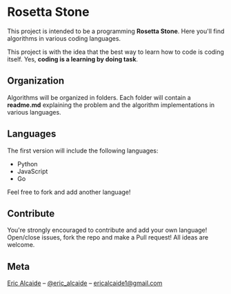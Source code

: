 # Rosetta Stone

This project is intended to be a programming **Rosetta Stone**. Here you'll find algorithms in various coding languages.

This project is with the idea that the best way to learn how to code is coding itself. Yes, **coding is a learning by doing task**.

## Organization

Algorithms will be organized in folders. Each folder will contain a **readme.md** explaining the problem and the algorithm implementations in various languages.

## Languages

The first version will include the following languages:
* Python
* JavaScript
* Go

Feel free to fork and add another language!

## Contribute

You're strongly encouraged to contribute and add your own language! Open/close issues, fork the repo and make a Pull request! All ideas are welcome.

## Meta
[Eric Alcaide](https://github.com/EricAlcaide/) – [@eric_alcaide](https://twitter.com/eric_alcaide) – ericalcaide1@gmail.com